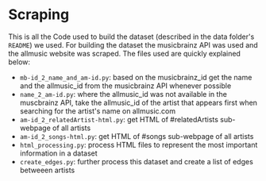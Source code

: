 # Scraping
This is all the Code used to build the dataset (described in the data folder's `README`) we used. For building the dataset the musicbrainz API was used and the allmusic website was scraped. The files used are quickly explained below:
- `mb-id_2_name_and_am-id.py`: based on the musicbrainz_id get the name and the allmusic_id from the musicbrainz API whenever possible
- `name_2_am-id.py`: where the allmusic_id was not available in the muscbrainz API, take the allmusic_id of the artist that appears first when searching for the artist's name on allmusic.com
- `am-id_2_relatedArtist-html.py`: get HTML of #relatedArtists sub-webpage of all artists
- `am-id_2_songs-html.py`: get HTML of #songs sub-webpage of all artists
- `html_processing.py`: process HTML files to represent the most important information in a dataset
- `create_edges.py`: further process this dataset and create a list of edges betweeen artists